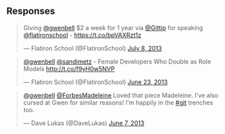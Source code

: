 Responses
--------

<blockquote class="twitter-tweet"><p>Giving <a href="https://twitter.com/gwenbell">@gwenbell</a> $2 a week for 1 year via <a href="https://twitter.com/Gittip">@Gittip</a> for speaking <a href="https://twitter.com/FlatironSchool">@flatironschool</a> - <a href="https://t.co/bpVAXRzt1z">https://t.co/bpVAXRzt1z</a></p>&mdash; Flatiron School (@FlatironSchool) <a href="https://twitter.com/FlatironSchool/statuses/354264070066671618">July 8, 2013</a></blockquote>
<script async src="//platform.twitter.com/widgets.js" charset="utf-8"></script>

<blockquote class="twitter-tweet"><p><a href="https://twitter.com/gwenbell">@gwenbell</a> <a href="https://twitter.com/sandimetz">@sandimetz</a> - Female Developers Who Double as Role Models <a href="http://t.co/f9yH0w5NVP">http://t.co/f9yH0w5NVP</a></p>&mdash; Flatiron School (@FlatironSchool) <a href="https://twitter.com/FlatironSchool/statuses/348620521409232897">June 23, 2013</a></blockquote>
<script async src="//platform.twitter.com/widgets.js" charset="utf-8"></script>


<blockquote class="twitter-tweet" data-partner="tweetdeck"><p><a href="https://twitter.com/gwenbell">@gwenbell</a> <a href="https://twitter.com/ForbesMadeleine">@ForbesMadeleine</a> Loved that piece Madeleine. I&#39;ve also cursed at Gwen for similar reasons! I&#39;m happily in the <a href="https://twitter.com/search?q=%23git&amp;src=hash">#git</a> trenches too.</p>&mdash; Dave Lukas (@DaveLukas) <a href="https://twitter.com/DaveLukas/statuses/343091382216433667">June 7, 2013</a></blockquote>
<script async src="//platform.twitter.com/widgets.js" charset="utf-8"></script>

